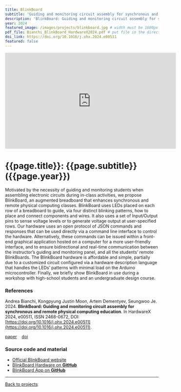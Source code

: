 ```yaml
---
title: BlinkBoard
subtitle: 'Guiding and monitoring circuit assembly for synchronous and remote physical computing education'
description: 'BlinkBoard: Guiding and monitoring circuit assembly for synchronous and remote physical computing education'
year: 2024
featured_image: /images/projects/blinkboard.jpg # width must be 1600px
pdf_file: Bianchi_BlinkBoard_HardwareX2024.pdf # put file in the directory FILES
doi_link: https://doi.org/10.1016/j.ohx.2024.e00511
featured: false
---
```


<iframe width="560" height="315" src="https://www.youtube.com/embed/IEO068N3r2c?si=y4U6bEn6rOgDwma2" frameborder="0" allow="accelerometer; autoplay; encrypted-media; gyroscope; picture-in-picture" allowfullscreen></iframe>

<!-- DO NOT CHANGE MANUALLY -->

# {{page.title}}: {{page.subtitle}} ({{page.year}})

Motivated by the necessity of guiding and monitoring students when assembling electronic circuits during in-class activities, we propose BlinkBoard, an augmented breadboard that enhances synchronous and remote physical computing classes. BlinkBoard uses LEDs placed on each row of a breadboard to guide, via four distinct blinking patterns, how to place and connect components and wires. It also uses a set of Input/Output pins to sense voltage levels or to generate voltage output at user-specified rows. Our hardware uses an open protocol of JSON commands and responses that can be used directly via a command line interface to control the hardware. Alternatively, these commands can be issued within a front-end graphical application hosted on a computer for a more user-friendly interface, and to ensure bidirectional and real-time communication between the instructor’s guiding and monitoring panel, and all the students’ remote BlinkBoards. The BlinkBoard hardware is affordable and simple, partially due to a customized circuit configured via a hardware description language that handles the LEDs’ patterns with minimal load on the Arduino microcontroller. Finally, we briefly show BlinkBoard in use during a workshop with high-school students and an undergraduate design course.

### References


Andrea Bianchi, Kongpyung Justin Moon, Artem Dementyev, Seungwoo Je. 2024. **BlinkBoard: Guiding and monitoring circuit assembly for synchronous and remote physical computing education**. In HardwareX 2024,
e00511, ISSN 2468-0672, DOI: [https://doi.org/10.1016/j.ohx.2024.e00511](https://doi.org/10.1016/j.ohx.2024.e00511).


<!-- DO NOT CHANGE MANUALLY -->

<a href="{{ site.url }}/files/{{ page.year }}/{{ page.pdf_file }}" target="_blank">paper</a>&nbsp;&nbsp;&nbsp;
<a href="{{ page.doi_link }}" target="_blank">doi</a>

### Source code and material

- [Official BlinkBoard website](https://blinkboard.kaist.ac.kr)
- [BlinkBoard Hardware on **GitHub**](https://github.com/makinteractlab/BlinkBoard)
- [BlinkBoard App on **GitHub**](https://github.com/makinteractlab/BlinkBoardApp)


---

<a href="/index.html" class="button button--large">Back to projects</a>

